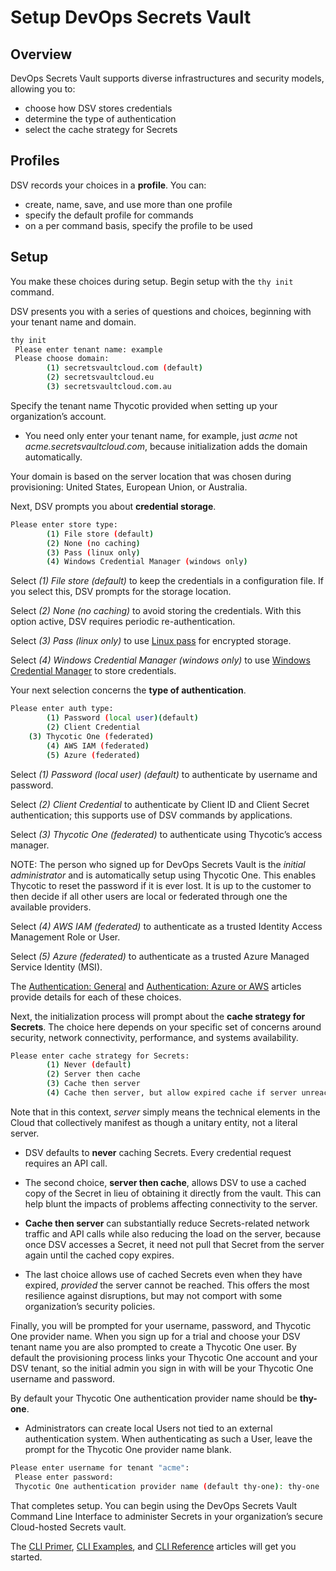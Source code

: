 ﻿[title]: # (Setup DevOps Secrets Vault)
[tags]: # (DevOps Secrets Vault,DSV,)
[priority]: # (1300)

# Setup DevOps Secrets Vault

## Overview

DevOps Secrets Vault supports diverse infrastructures and security models, allowing you to:

* choose how DSV stores credentials
* determine the type of authentication
* select the cache strategy for Secrets

## Profiles

DSV records your choices in a **profile**. You can:

* create, name, save, and use more than one profile
* specify the default profile for commands
* on a per command basis, specify the profile to be used

## Setup

You make these choices during setup. Begin setup with the `thy init` command.

DSV presents you with a series of questions and choices, beginning with your tenant name and domain.

```BASH
thy init
 Please enter tenant name: example
 Please choose domain:
        (1) secretsvaultcloud.com (default)
        (2) secretsvaultcloud.eu
        (3) secretsvaultcloud.com.au
```

Specify the tenant name Thycotic provided when setting up your organization’s account.

* You need only enter your tenant name, for example, just *acme* not *acme.secretsvaultcloud.com*, because initialization adds the domain automatically.

Your domain is based on the server location that was chosen during provisioning: United States, European Union, or Australia.

Next, DSV prompts you about **credential storage**.

```BASH
Please enter store type:
        (1) File store (default)
        (2) None (no caching)
        (3) Pass (linux only)
        (4) Windows Credential Manager (windows only)
```

Select *(1) File store (default)* to keep the credentials in a configuration file. If you select this, DSV prompts for the storage location.

Select *(2) None (no caching)* to avoid storing the credentials. With this option active, DSV requires periodic re-authentication.

Select *(3) Pass (linux only)* to use [Linux pass](https://www.passwordstore.org/) for encrypted storage.

Select *(4) Windows Credential Manager (windows only)* to use [Windows Credential Manager](https://support.microsoft.com/en-us/help/4026814/windows-accessing-credential-manager) to store credentials.

Your next selection concerns the **type of authentication**.

```BASH
Please enter auth type:
        (1) Password (local user)(default)
        (2) Client Credential
	(3) Thycotic One (federated)
        (4) AWS IAM (federated)
        (5) Azure (federated)
```

Select *(1) Password (local user) (default)* to authenticate by username and password.

Select *(2) Client Credential* to authenticate by Client ID and Client Secret authentication; this supports use of DSV commands by applications.

Select *(3) Thycotic One (federated)* to authenticate using Thycotic’s access manager.

NOTE: The person who signed up for DevOps Secrets Vault is the *initial administrator* and is automatically setup using Thycotic One. This enables Thycotic to reset the password if it is ever lost. It is up to the customer to then decide if all other users are local or federated through one the available providers.

Select *(4) AWS IAM (federated)* to authenticate as a trusted Identity Access Management Role or User.

Select *(5) Azure (federated)* to authenticate as a trusted Azure Managed Service Identity (MSI).

The [Authentication: General](../authent-gen/index.md) and [Authentication: Azure or AWS](../authent-azure-aws/index.md) articles provide details for each of these choices.

Next, the initialization process will prompt about the **cache strategy for Secrets**. The choice here depends on your specific set of concerns around security, network connectivity, performance, and systems availability.

```BASH
Please enter cache strategy for Secrets:
        (1) Never (default)
        (2) Server then cache
        (3) Cache then server
        (4) Cache then server, but allow expired cache if server unreachable
```

Note that in this context, *server* simply means the technical elements in the Cloud that collectively manifest as though a unitary entity, not a literal server.

* DSV defaults to **never** caching Secrets. Every credential request requires an API call.

* The second choice, **server then cache**, allows DSV to use a cached copy of the Secret in lieu of obtaining it directly from the vault. This can help blunt the impacts of problems affecting connectivity to the server.

* **Cache then server** can substantially reduce Secrets-related network traffic and API calls while also reducing the load on the server, because once DSV accesses a Secret, it need not pull that Secret from the server again until the cached copy expires.

* The last choice allows use of cached Secrets even when they have expired, *provided* the server cannot be reached. This offers the most resilience against disruptions, but may not comport with some organization’s security policies.

Finally, you will be prompted for your username, password, and Thycotic One provider name. When you sign up for a trial and choose your DSV tenant name you are also prompted to create a Thycotic One user. By default the provisioning process links your Thycotic One account and your DSV tenant, so the initial admin you sign in with will be your Thycotic One username and password.

By default your Thycotic One authentication provider name should be **thy-one**.

* Administrators can create local Users not tied to an external authentication system. When authenticating as such a User, leave the prompt for the Thycotic One provider name blank.

```BASH
Please enter username for tenant "acme":
 Please enter password:
 Thycotic One authentication provider name (default thy-one): thy-one
```

That completes setup. You can begin using the DevOps Secrets Vault Command Line Interface to administer Secrets in your organization’s secure Cloud-hosted Secrets vault.

The [CLI Primer](../cli-primer/index.md), [CLI Examples](../cli-examples/index.md), and [CLI Reference](../cli-ref/index.md) articles will get you started.  



  

